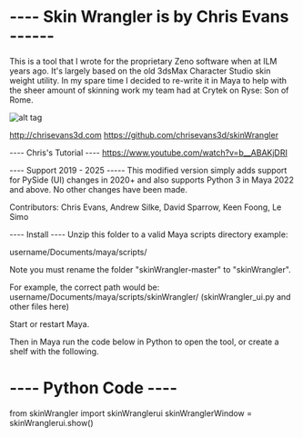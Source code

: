 ---- Skin Wrangler is by Chris Evans ------
============

This is a tool that I wrote for the proprietary Zeno software when at ILM years ago. It's largely based on the old 3dsMax Character Studio skin weight utility. In my spare time I decided to re-write it in Maya to help with the sheer amount of skinning work my team had at Crytek on Ryse: Son of Rome.

![alt tag](http://chrisevans3d.com/files/github/skinWrangler.png)

http://chrisevans3d.com
https://github.com/chrisevans3d/skinWrangler


---- Chris's Tutorial ----
https://www.youtube.com/watch?v=b__ABAKjDRI


---- Support 2019 - 2025 -----
This modified version simply adds support for PySide (UI) changes in 2020+ and also supports Python 3 in Maya 2022 and above.  No other changes have been made.

Contributors: Chris Evans, Andrew Silke, David Sparrow, Keen Foong, Le Simo

---- Install ----
Unzip this folder to a valid Maya scripts directory example:

username/Documents/maya/scripts/

Note you must rename the folder "skinWrangler-master" to "skinWrangler".

For example, the correct path would be:
username/Documents/maya/scripts/skinWrangler/  (skinWrangler_ui.py and other files here)

Start or restart Maya.

Then in Maya run the code below in Python to open the tool, or create a shelf with the following.


# ---- Python Code ----
from skinWrangler import skinWranglerui
skinWranglerWindow = skinWranglerui.show()